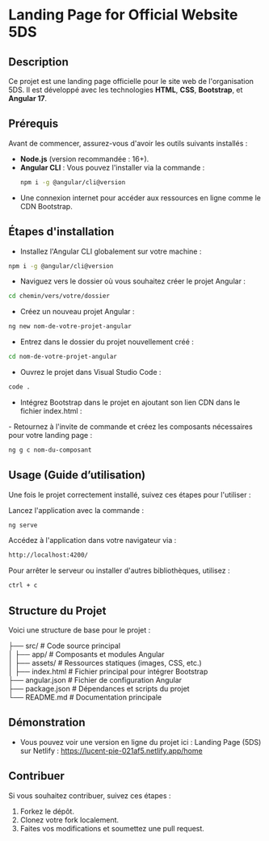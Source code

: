 # Landing Page for Official Website 5DS  

## Description  
Ce projet est une landing page officielle pour le site web de l'organisation 5DS. Il est développé avec les technologies **HTML**, **CSS**, **Bootstrap**, et **Angular 17**.  

## Prérequis  
Avant de commencer, assurez-vous d'avoir les outils suivants installés :  
- **Node.js** (version recommandée : 16+).  
- **Angular CLI** : Vous pouvez l'installer via la commande :  
  ```bash
  npm i -g @angular/cli@version
  ```
- Une connexion internet pour accéder aux ressources en ligne comme le CDN Bootstrap.


 
 ##  Étapes d'installation
 
- Installez l'Angular CLI globalement sur votre machine :
 ```bash
npm i -g @angular/cli@version
```
- Naviguez vers le dossier où vous souhaitez créer le projet Angular :
 ```bash
cd chemin/vers/votre/dossier
```
- Créez un nouveau projet Angular :
```bash
ng new nom-de-votre-projet-angular
```
- Entrez dans le dossier du projet nouvellement créé :
```bash
cd nom-de-votre-projet-angular
```
- Ouvrez le projet dans Visual Studio Code :
```bash
code .
```
- Intégrez Bootstrap dans le projet en ajoutant son lien CDN dans le fichier index.html :
<head>
<link rel="stylesheet" href="https://cdn.jsdelivr.net/npm/bootstrap@5.3.0/dist/css/bootstrap.min.css">
</head>
<body>
  <script src="https://cdn.jsdelivr.net/npm/bootstrap@5.3.3/dist/js/bootstrap.bundle.min.js" integrity="sha384-YvpcrYf0tY3lHB60NNkmXc5s9fDVZLESaAA55NDzOxhy9GkcIdslK1eN7N6jIeHz" crossorigin="anonymous"></script>
</body>
- Retournez à l'invite de commande et créez les composants nécessaires pour votre landing page :

```bash
ng g c nom-du-composant
```



##   Usage (Guide d’utilisation)
Une fois le projet correctement installé, suivez ces étapes pour l'utiliser :

Lancez l'application avec la commande :
```bash
ng serve
```
Accédez à l'application dans votre navigateur via :
```bash
http://localhost:4200/
```
Pour arrêter le serveur ou installer d'autres bibliothèques, utilisez :
```bash
ctrl + c
```


##  Structure du Projet
Voici une structure de base pour le projet :

├── src/                      # Code source principal  
│   ├── app/                  # Composants et modules Angular  
│   ├── assets/               # Ressources statiques (images, CSS, etc.)  
│   ├── index.html            # Fichier principal pour intégrer Bootstrap  
├── angular.json              # Fichier de configuration Angular  
├── package.json              # Dépendances et scripts du projet   
└── README.md                 # Documentation principale 


##  Démonstration
- Vous pouvez voir une version en ligne du projet ici :
Landing Page (5DS) sur Netlify : https://lucent-pie-021af5.netlify.app/home


## Contribuer
Si vous souhaitez contribuer, suivez ces étapes :
1. Forkez le dépôt.
2. Clonez votre fork localement.
3. Faites vos modifications et soumettez une pull request.


